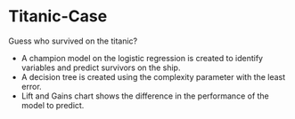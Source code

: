 # Titanic-Case

Guess who survived on the titanic?
  - A champion model on the logistic regression is created to identify variables and predict survivors on the ship.
  - A decision tree is created using the complexity parameter with the least error.
  - Lift and Gains chart shows the difference in the performance of the model to predict. 
